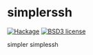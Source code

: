 # simplerssh

[![Hackage](https://img.shields.io/hackage/v/simplerssh.svg)](https://hackage.haskell.org/package/simplerssh)
[![BSD3 license](https://img.shields.io/badge/license-BSD3-blue.svg)](LICENSE)

simpler simplessh